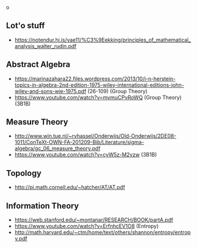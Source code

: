 o

Lot'o stuff
---
* https://notendur.hi.is/vae11/%C3%9Eekking/principles_of_mathematical_analysis_walter_rudin.pdf

Abstract Algebra
---
* https://marinazahara22.files.wordpress.com/2013/10/i-n-herstein-topics-in-algebra-2nd-edition-1975-wiley-international-editions-john-wiley-and-sons-wie-1975.pdf (26-109) (Group Theory)
* https://www.youtube.com/watch?v=mvmuCPvRoWQ (Group Theory) (3B1B)

Measure Theory
---
* http://www.win.tue.nl/~rvhassel/Onderwijs/Old-Onderwijs/2DE08-1011/ConTeXt-OWN-FA-201209-Bib/Literature/sigma-algebra/gc_06_measure_theory.pdf
* https://www.youtube.com/watch?v=cyW5z-M2yzw (3B1B)


Topology
---
* http://pi.math.cornell.edu/~hatcher/AT/AT.pdf


Information Theory
---
* https://web.stanford.edu/~montanar/RESEARCH/BOOK/partA.pdf
* https://www.youtube.com/watch?v=ErfnhcEV1O8 (Entropy)
* http://math.harvard.edu/~ctm/home/text/others/shannon/entropy/entropy.pdf
